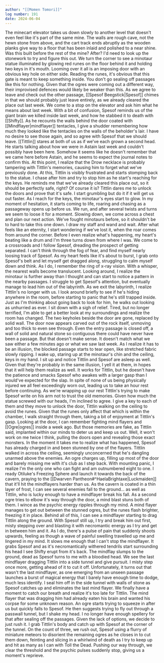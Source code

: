 ```yaml
---
author: "[[Momen Tomori]]"
log number: 191
date: 2024-06-04
---
```

The minecart elevator takes us down slowly to another level that doesn't even feel like it's part of the same mine. The walls are rough cave, not the hewn stone from above, and the cart track ends abruptly as the wooden planks give way to a floor that has been inlaid and polished to a near shine. Was this built before the rest of the mine? After? I'd need to look up the stonework to try and figure this out.
We turn the corner to see a minotaur statue illuminated by glowing red runes on the floor behind it and holding two keys in it's mouth. Looming over it all is an imposing door with an obvious key hole on either side.
Reading the runes, it's obvious that this gate is meant to keep something inside. You don't go sealing off passages like this for nothing. Given that the ogres were coming out a different way, their improvised defences would likely be weaker than this.
As we agree to leave and check out the other passage, [[Spesof Beegstick|Spesof]] chimes in that we should probably just leave entirely, as we already cleared the place out last week.
We come to a stop on the elevator and ask him what he means about last week. With a bit of confusion, Spesof reminds us of the giant brain we killed inside last week, and how he stabbed it to death with [[Shifty]]. As he recounts the walls behind the door coated with [[Mindflayer|mindflayer]] tentacles, I give a shudder remembering how much they looked like the tentacles on the walls of the beholder's lair. I have no desire to see those again, and so agree with Spesof that we should leave.
[[Tittlin]] stares at both of us as if we've each grown a second head. He starts talking about how we were in Astain last week and couldn't possibly have been here. Somehow it seems like he doesn't remember that we came here before Astain, and he seems to expect the journal notes to confirm this.
At this point, I realize that the Drow necklace is probably tampering with Tittlin's memories, causing him to forget what we've previously done.
At this, Tittlin is visibly frustrated and starts stomping back to the statue. I chase after him and try to stop him as he start's reaching for the keys. He reminds me that we've already cleared this place out, so it should be perfectly safe, right? Of course it is? Tittlin dares me to unlock the doors and prove that it's safe. I start grumbling but do it if it will get us out faster.
As I reach for the keys, the minotaur's eyes start to glow. In my moment of hesitation, it starts coming to life, roaring and chasing as a passageway opens up before us. We run, and after several twists and turns we seem to loose it for a moment. Slowing down, we come across a chest and plan our next action. We've fought minotaurs before, so it shouldn't be to hard to take this one down. I draw my staff and wand and wait. After what feels like an eternity, I start wondering if we've lost it, when the roar comes from around the corner. Before I even realize what's happening, my heart's beating like a drum and I'm three turns down from where I was. We come to a crossroads and I follow Spesof, dreading the prospect of getting separated.
I can't think through the fog of fear, and find myself nearly loosing track of Spesof. As my heart feels like it's about to burst, I grab onto Spesof's belt and let myself get dragged along, struggling to calm myself down and think. As I do, I remember the ring of x-ray vision. With a whisper, the nearest walls become translucent. Looking around, I realize the minotaur is further away than I thought and can start to notice a pattern in the nearby passages. I struggle to get Spesof's attention, but eventually manage to lead him out of the labyrinth.
As we exit the labyrinth, I realize Tittlin's no longer with us. I look around briefly to see if he's hiding anywhere in the room, before starting to panic that he's still trapped inside. Just as I'm thinking about going back to look for him, he walks out looking as unhurried as ever. I sit down with a sigh of relief.
Tired, but no longer terrified, I'm able to get a better look at my surroundings and realize the room has changed. The two keyholes beside the door are gone, replaced by solid wall. The door now appears carved out of the rock itself, unmoving and too thick to even see through. Even the entry passage is closed off, a wall of solid and natural stone so contiguous there could have never have been a passage. But that doesn't make sense. It doesn't match what we saw either a few minutes ago or what we saw last week. As I realize it has to be an illusion, the blocked passage starts to tear open, like stretched fabric slowly ripping. I wake up, staring up at the minotaur's chin and the ceiling, keys in my hand. I sit up and notice Tittlin and Spesof are asleep as well. Given that they're probably in the same illusion, I yell it at them, in hopes that it will help them realize as well. It works for Tittlin, but he doesn't have the patience and smacks Spesof who awakes with a larger gasp than I would've expected for the slap.
In spite of none of us being physically injured we all feel exceedingly worn out, leading us to take an hour rest before continuing. As we're wrapping up our rest Tittlin's trying to make Spesof write on his arm not to trust the old memories. Given how much the statue screwed with our heads, I'm inclined to agree. I give a key to each of them and they move to unlock the door, Tittlin walking on the ceiling to avoid the runes. Given that the runes only affect that which is within the chamber, I walk straight through them, taking a bit of enjoyment at Tittlin's gasp.
Looking at the door, I can remember fighting mind flayers and [[Ogre|ogres]] inside a week ago. But those memories are fake, as Tittlin said, implanted within our minds to deter us and keep us out. Well, it won't work on me twice I think, pulling the doors open and revealing those exact monsters. In the moment it takes me to realize what has happened, Spesof has already charged in and been stunned by one of the flayers. Tittlin walked in across the ceiling, seemingly unconcerned that he's dangling unarmed above the enemies. An ogre charges up, filling up most of the door and barely missing me with it's club as I step back.
With mounting panic, I realize I'm the only one who can fight and am outnumbered eight to one. I ready Otiluke's Freezing Sphere and launch it towards the back of the cavern, praying to the [[Dwarven Pantheon#^HaelaBrightaxe|Luckmaiden]] that it'll hit the mindflayers harder than us. As the cavern is coated in a thin layer of frost, I can see several enemies fall to the ground... as well as Tittlin, who is lucky enough to have a mindflayer break his fall.
As a second ogre tries to elbow it's way through the door, a mind blast stuns both of them. I wince as the psychic energy ripples through my mind. A mind flayer manages to get out between the stunned ogres, but the runes flash brighter, freezing it in place. Behind all of this, I can see a mindflayer starting to drag Tittlin along the ground.
With Spesof still up, I try and break him out first, misty stepping over and blasting it with necromantic energy as I try and get in between him and it. As I do, there's a pulse of pain that suddenly shoots upwards, feeling as though a wave of painful swelling travelled up me and lingered in my mind. It slows me enough that I can't stop the mindflayer. It grabs Spesof and as it's necromantically withered tendrils start surrounding his head I see Shifty erupt from it's back. The mindflay slumps to the ground, dead as Spesof turns to me with a bloodied head.
We see the last mindflayer dragging Tittlin into a side tunnel and give pursuit. I misty step once more, getting ahead of it to cut it off. Unfortunately, it turns out that wasn't the last mindflayer, as one emerging from an unseen passage launches a burst of magical energy that I barely have enough time to dodge, much less identify. I seal him off in the side tunnel with walls of stone as Spesof catches up and eliminates the last mind flayer.
We finally have a moment to catch our breath and realize it's too late for Tittlin. The mind flayer that was dragging him had already eaten his brain and wanted his corpse for some unknown reason. An ogre starts trying to squeeze in after us but quickly falls to Spesof. He then suggests trying to fly out through a passwall tunnel, but I shake my head. I no longer have enough spellery for that after sealing off the passages. Given the lack of options, we decide to just rush it. I grab Tittlin's body and catch up with Spesof at the corner of the tunnel. On the count of three, we rush out, Spesof using a flurry of miniature meteors to disorient the remaining ogres as he closes in to cut them down, feinting and slicing in a whirlwind of death as I try to keep up and hit as many as I can with Toll the Dead.
Pushing our way through, we clear the threshold and the psychic pulses suddenly stop, giving us a moment's reprieve.